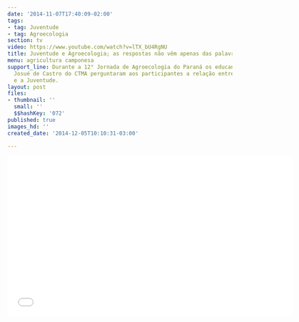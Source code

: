 ```yaml
---
date: '2014-11-07T17:40:09-02:00'
tags:
- tag: Juventude
- tag: Agroecologia
section: tv
video: https://www.youtube.com/watch?v=lTX_bU4RgNU
title: Juventude e Agroecologia; as respostas não vêm apenas das palavras
menu: agricultura camponesa
support_line: Durante a 12° Jornada de Agroecologia do Paraná os educandos da Turma
  Josué de Castro do CTMA perguntaram aos participantes a relação entre a Agroecologia
  e a Juventude.
layout: post
files:
- thumbnail: ''
  small: ''
  $$hashKey: '072'
published: true
images_hd: ''
created_date: '2014-12-05T10:10:31-03:00'

---
```

<p><iframe allowfullscreen="" frameborder="0" height="360" src="//www.youtube.com/embed/lTX_bU4RgNU" width="640"></iframe></p>
